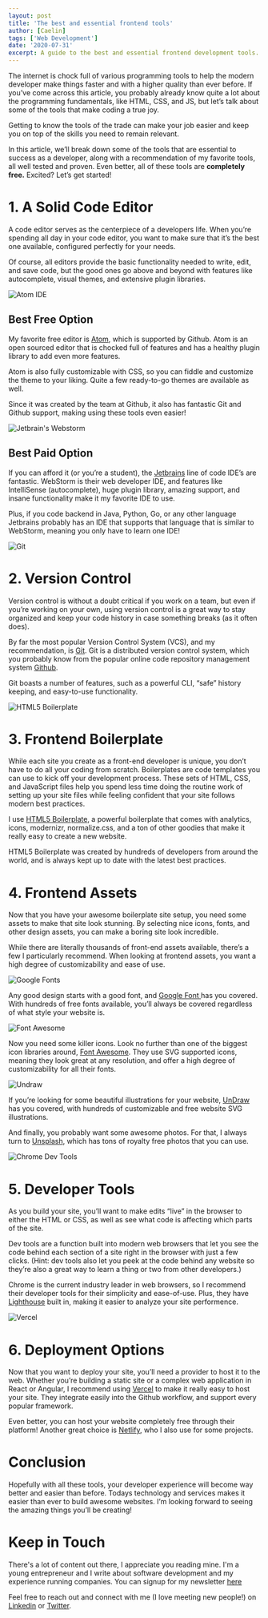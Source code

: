 ```yaml
---
layout: post
title: 'The best and essential frontend tools'
author: [Caelin]
tags: ['Web Development']
date: '2020-07-31'
excerpt: A guide to the best and essential frontend development tools. 
---
```


The internet is chock full of various programming tools to help the modern developer make things faster and with a higher quality than ever before. If you’ve come across this article, you probably already know quite a lot about the programming fundamentals, like HTML, CSS, and JS, but let’s talk about some of the tools that make coding a true joy. 

Getting to know the tools of the trade can make your job easier and keep you on top of the skills you need to remain relevant. 

In this article, we’ll break down some of the tools that are essential to success as a developer, along with a recommendation of my favorite tools, all well tested and proven. Even better, all of these tools are **completely free.** Excited? Let’s get started!

# 1. A Solid Code Editor

A code editor serves as the centerpiece of a developers life. When you’re spending all day in your code editor, you want to make sure that it’s the best one available, configured perfectly for your needs. 

Of course, all editors provide the basic functionality needed to write, edit, and save code, but the good ones go above and beyond with features like autocomplete, visual themes, and extensive plugin libraries. 

![Atom IDE](https://i.imgur.com/5w9tfm6.png)

## Best Free Option

My favorite free editor is [Atom](https://atom.io), which is supported by Github. Atom is an open sourced editor that is chocked full of features and has a healthy plugin library to add even more features. 

Atom is also fully customizable with CSS, so you can fiddle and customize the theme to your liking. Quite a few ready-to-go themes are available as well.   

Since it was created by the team at Github, it also has fantastic Git and Github support, making using these tools even easier!

![Jetbrain's Webstorm](https://i.imgur.com/JVBwg2U.png)
## Best Paid Option
If you can afford it (or you’re a student), the [Jetbrains](http://jetbrains.com) line of code IDE’s are fantastic. WebStorm is their web developer IDE, and features like IntelliSense (autocomplete), huge plugin library, amazing support, and insane functionality make it my favorite IDE to use. 

Plus, if you code backend in Java, Python, Go, or any other language Jetbrains probably has an IDE that supports that language that is similar to WebStorm, meaning you only have to learn one IDE!

![Git](https://i.imgur.com/SMROnSB.jpg)
# 2. Version Control
Version control is without a doubt critical if you work on a team, but even if you’re working on your own, using version control is a great way to stay organized and keep your code history in case something breaks (as it often does). 

By far the most popular Version Control System (VCS), and my recommendation, is [Git](https://git-scm.com/). Git is a distributed version control system, which you probably know from the popular online code repository management system [Github](https://github.com). 

Git boasts a number of features, such as a powerful CLI, “safe” history keeping, and easy-to-use functionality. 

![HTML5 Boilerplate](https://i.imgur.com/UBYw1Ye.png)
# 3. Frontend Boilerplate

While each site you create as a front-end developer is unique, you don’t have to do all your coding from scratch. Boilerplates are code templates you can use to kick off your development process. These sets of HTML, CSS, and JavaScript files help you spend less time doing the routine work of setting up your site files while feeling confident that your site follows modern best practices.

I use [HTML5 Boilerplate](https://html5boilerplate.com/ "HTML5 Boilerplate"), a powerful boilerplate that comes with analytics, icons, modernizr, normalize.css, and a ton of other goodies that make it really easy to create a new website.

HTML5 Boilerplate was created by hundreds of developers from around the world, and is always kept up to date with the latest best practices. 

# 4. Frontend Assets

Now that you have your awesome boilerplate site setup, you need some assets to make that site look stunning. By selecting nice icons, fonts, and other design assets, you can make a boring site look incredible.

While there are literally thousands of front-end assets available, there’s a few I particularly recommend. When looking at frontend assets, you want a high degree of customizability and ease of use.

![Google Fonts](https://i.imgur.com/h8p0aze.png)

Any good design starts with a good font, and [Google Font ](https://fonts.google.com/)has you covered. With hundreds of free fonts available, you’ll always be covered regardless of what style your website is. 

![Font Awesome](https://i.imgur.com/d0LyvB4.png)

Now you need some killer icons. Look no further than one of the biggest icon libraries around, [Font Awesome](https://fontawesome.com/). They use SVG supported icons, meaning they look great at any resolution, and offer a high degree of customizability for all their fonts. 

![Undraw](https://i.imgur.com/wy6W2Sx.png)

If you’re looking for some beautiful illustrations for your website, [UnDraw](https://undraw.co) has you covered, with hundreds of customizable and free website SVG illustrations. 

And finally, you probably want some awesome photos. For that, I always turn to [Unsplash](https://unsplash.com), which has tons of royalty free photos that you can use. 

![Chrome Dev Tools](https://i.imgur.com/F6ODQpU.png)
# 5. Developer Tools

As you build your site, you’ll want to make edits “live” in the browser to either the HTML or CSS, as well as see what code is affecting which parts of the site. 

Dev tools are a function built into modern web browsers that let you see the code behind each section of a site right in the browser with just a few clicks. (Hint: dev tools also let you peek at the code behind any website so they’re also a great way to learn a thing or two from other developers.)

Chrome is the current industry leader in web browsers, so I recommend their developer tools for their simplicity and ease-of-use. Plus, they have [Lighthouse](https://developers.google.com/web/tools/lighthouse) built in, making it easier to analyze your site performence. 

![Vercel](https://i.imgur.com/XsOETzy.png)

# 6. Deployment Options

Now that you want to deploy your site, you’ll need a provider to host it to the web. Whether you’re building a static site or a complex web application in React or Angular, I recommend using [Vercel](https://vercel.com) to make it really easy to host your site. They integrate easily into the Github workflow, and support every popular framework.
  
Even better, you can host your website completely free through their platform! Another great choice is [Netlify](https://www.netlify.com), who I also use for some projects.

# Conclusion
Hopefully with all these tools, your developer experience will become way better and easier than before. Todays technology and services makes it easier than ever to build awesome websites. I’m looking forward to seeing the amazing things you’ll be creating!

# Keep in Touch
There's a lot of content out there, I appreciate you reading mine. I'm a young entrepreneur and I write about software development and my experience running companies. You can signup for my newsletter [here](https://newsletter.cometcode.io)

Feel free to reach out and connect with me (I love meeting new people!) on [Linkedin](https://www.linkedin.com/in/caelinsutch) or [Twitter](https://twitter.com/caelin_sutch).
